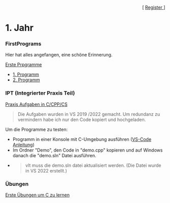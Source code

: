 <p align="right"> [ <a href="../register.md"> Register </a> ] </p>

# 1. Jahr

### FirstPrograms
Hier hat alles angefangen, eine schöne Erinnerung.

[Erste Prpgramme](/1.jahr/firstPrograms/)


   - [1. Programm](/1.jahr/firstPrograms/Beispiel01.cpp)
   - [2. Programm](/1.jahr/firstPrograms/Beispiel02.cpp)

### IPT (Integrierter Praxis Teil)
[Praxis Aufgaben in C/CPP/CS](/1.jahr/xIPT/)


> Die Aufgaben wurden in VS 2019 /2022 gemacht. Um redundanz zu vermindern habe ich nur den Code kopiert und hochgeladen.

Um die Programme zu testen:
 - Programm in einer Konsole mit C-Umgebung ausführen ([VS-Code Anleitung](https://learn.microsoft.com/en-us/shows/docs-dev-tools/debug-a-c-project-in-vs-code))
 - Im Ordner "Demo", den Code in "demo.cpp" kopieren und auf Windows danach die "demo.sln" Datei ausführen.
- > vlt muss die demo.sln datei aktualisiert werden. (Die Datei wurde in VS 2022 erstellt.)



### Übungen
[Erste Übungen um C zu lernen](/1.jahr/x%C3%9Cbungen/)


